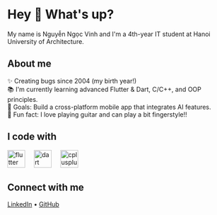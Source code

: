 <h1 align="left">Hey 👋 What's up?</h1>

<p align="left">My name is Nguyễn Ngọc Vinh and I'm a 4th-year IT student at Hanoi University of Architecture.</p>

<h2 align="left">About me</h2>

<p align="left">
  ✨ Creating bugs since 2004 (my birth year!)<br>
  📚 I'm currently learning advanced Flutter & Dart, C/C++, and OOP principles.<br>
  🎯 Goals: Build a cross-platform mobile app that integrates AI features.<br>
  🎲 Fun fact: I love playing guitar and can play a bit fingerstyle!!
</p>

<h2 align="left">I code with</h2>

<div align="left">
  <img src="https://cdn.jsdelivr.net/gh/devicons/devicon/icons/flutter/flutter-original.svg" height="40" alt="flutter logo" />
  <img width="12" />
  <img src="https://cdn.jsdelivr.net/gh/devicons/devicon/icons/dart/dart-original.svg" height="40" alt="dart logo" />
  <img width="12" />
  <img src="https://cdn.jsdelivr.net/gh/devicons/devicon/icons/cplusplus/cplusplus-original.svg" height="40" alt="cplusplus logo" />
  <img width="12" />
  <!-- OOP concept: using a generic UML icon -->
</div>

<h2 align="left">Connect with me</h2>

<p align="left">
  <a href="https://www.linkedin.com/feed/" target="_blank">LinkedIn</a> •
  <a href="https://github.com/nguyennocvinh" target="_blank">GitHub</a>
</p>
